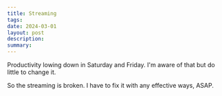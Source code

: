 ```yaml
---
title: Streaming
tags: 
date: 2024-03-01
layout: post
description: 
summary:
---
```


Productivity lowing down in Saturday and Friday. I'm aware of that but do little to change it. 

So the streaming is broken. I have to fix it with any effective ways, ASAP.